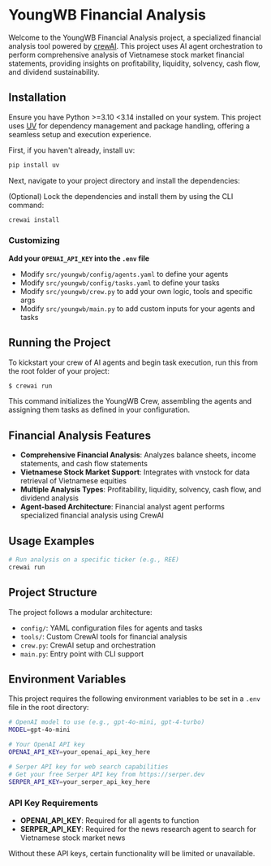 # YoungWB Financial Analysis

Welcome to the YoungWB Financial Analysis project, a specialized financial analysis tool powered by [crewAI](https://crewai.com). This project uses AI agent orchestration to perform comprehensive analysis of Vietnamese stock market financial statements, providing insights on profitability, liquidity, solvency, cash flow, and dividend sustainability.

## Installation

Ensure you have Python >=3.10 <3.14 installed on your system. This project uses [UV](https://docs.astral.sh/uv/) for dependency management and package handling, offering a seamless setup and execution experience.

First, if you haven't already, install uv:

```bash
pip install uv
```

Next, navigate to your project directory and install the dependencies:

(Optional) Lock the dependencies and install them by using the CLI command:
```bash
crewai install
```
### Customizing

**Add your `OPENAI_API_KEY` into the `.env` file**

- Modify `src/youngwb/config/agents.yaml` to define your agents
- Modify `src/youngwb/config/tasks.yaml` to define your tasks
- Modify `src/youngwb/crew.py` to add your own logic, tools and specific args
- Modify `src/youngwb/main.py` to add custom inputs for your agents and tasks

## Running the Project

To kickstart your crew of AI agents and begin task execution, run this from the root folder of your project:

```bash
$ crewai run
```

This command initializes the YoungWB Crew, assembling the agents and assigning them tasks as defined in your configuration.

## Financial Analysis Features

- **Comprehensive Financial Analysis**: Analyzes balance sheets, income statements, and cash flow statements
- **Vietnamese Stock Market Support**: Integrates with vnstock for data retrieval of Vietnamese equities
- **Multiple Analysis Types**: Profitability, liquidity, solvency, cash flow, and dividend analysis
- **Agent-based Architecture**: Financial analyst agent performs specialized financial analysis using CrewAI

## Usage Examples

```bash
# Run analysis on a specific ticker (e.g., REE)
crewai run
```

## Project Structure

The project follows a modular architecture:
- `config/`: YAML configuration files for agents and tasks
- `tools/`: Custom CrewAI tools for financial analysis
- `crew.py`: CrewAI setup and orchestration
- `main.py`: Entry point with CLI support

## Environment Variables

This project requires the following environment variables to be set in a `.env` file in the root directory:

```bash
# OpenAI model to use (e.g., gpt-4o-mini, gpt-4-turbo)
MODEL=gpt-4o-mini

# Your OpenAI API key
OPENAI_API_KEY=your_openai_api_key_here

# Serper API key for web search capabilities
# Get your free Serper API key from https://serper.dev
SERPER_API_KEY=your_serper_api_key_here
```

### API Key Requirements

- **OPENAI_API_KEY**: Required for all agents to function
- **SERPER_API_KEY**: Required for the news research agent to search for Vietnamese stock market news

Without these API keys, certain functionality will be limited or unavailable.
